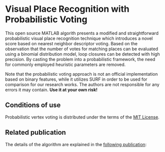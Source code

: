 # Visual Place Recognition with Probabilistic Voting

This open source MATLAB algorith presents a modified and straightforward probabilistic visual place recognition technique which introduces a novel score based on nearest neighbor descriptor voting. Based on the observation that the number of votes for matching places can be evaluated using a binomial distribution model, loop closures can be detected with high precision. By casting the problem into a probabilistic framework, the need for commonly employed heuristic parameters are removed.

Note that the probabilistic voting approach is not an official implementation based on binary features, while it utilizes SURF in order to be used for comparison for our research works. The authors are not responsible for any errors it may contain. **Use it at your own risk!**

## Conditions of use
Probabilistic vertex voting is distributed under the terms of the [MIT License](https://github.com/ktsintotas/Bag-of-Tracked-Words/blob/master/LICENSE).

## Related publication
The details of the algorithm are explained in the [following publication](https://ieeexplore.ieee.org/document/7989362):
